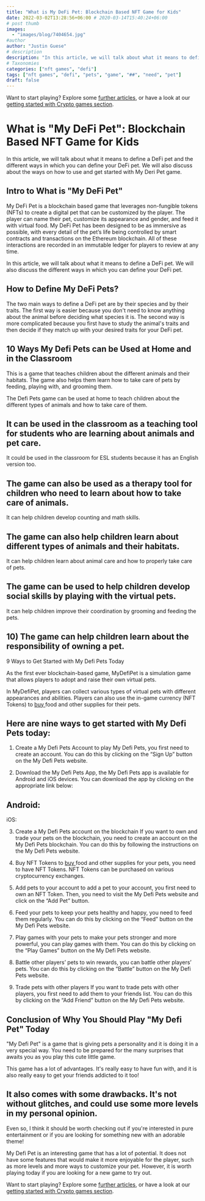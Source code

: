 ```yaml
---
title: "What is My DeFi Pet: Blockchain Based NFT Game for Kids"
date: 2022-03-02T13:28:56+06:00 # 2020-03-14T15:40:24+06:00
# post thumb
images:
  - "images/blog/7404654.jpg"
#author
author: "Justin Guese"
# description
description: "In this article, we will talk about what it means to define a DeFi pet and the different ways in which you can define your DeFi pet. We will also discuss about "
# Taxonomies
categories: ["nft games", "defi"]
tags: ["nft games", "defi", "pets", "game", "##", "need", "pet"]
draft: false
---
```



Want to start playing? Explore some [further articles](/blog/), or have a look at our [getting started with Crypto games section](/services/how-do-i-get-started/).

# What is "My DeFi Pet": Blockchain Based NFT Game for Kids

In this article, we will talk about what it means to define a DeFi pet and the different ways in which you can define your DeFi pet. We will also discuss about the ways on how to use and get started with My Deri Pet game.

## Intro to What is "My DeFi Pet"

My DeFi Pet is a blockchain based game that leverages non-fungible tokens (NFTs) to create a digital pet that can be customized by the player. The player can name their pet, customize its appearance and gender, and feed it with virtual food. My DeFi Pet has been designed to be as immersive as possible, with every detail of the pet’s life being controlled by smart contracts and transactions on the Ethereum blockchain. All of these interactions are recorded in an immutable ledger for players to review at any time.

In this article, we will talk about what it means to define a DeFi pet. We will also discuss the different ways in which you can define your DeFi pet.

## How to Define My DeFi Pets?

The two main ways to define a DeFi pet are by their species and by their traits. The first way is easier because you don't need to know anything about the animal before deciding what species it is. The second way is more complicated because you first have to study the animal's traits and then decide if they match up with your desired traits for your DeFi pet.

## 10 Ways My Defi Pets can be Used at Home and in the Classroom

This is a game that teaches children about the different animals and their habitats. The game also helps them learn how to take care of pets by feeding, playing with, and grooming them.

The Defi Pets game can be used at home to teach children about the different types of animals and how to take care of them.

## It can be used in the classroom as a teaching tool for students who are learning about animals and pet care.

It could be used in the classroom for ESL students because it has an English version too.

## The game can also be used as a therapy tool for children who need to learn about how to take care of animals. 

It can help children develop counting and math skills. 

## The game can also help children learn about different types of animals and their habitats.

It can help children learn about animal care and how to properly take care of pets. 

## The game can be used to help children develop social skills by playing with the virtual pets. 

It can help children improve their coordination by grooming and feeding the pets. 

## 10) The game can help children learn about the responsibility of owning a pet.

9 Ways to Get Started with My Defi Pets Today

As the first ever blockchain-based game, MyDefiPet is a simulation game that allows players to adopt and raise their own virtual pets.

In MyDefiPet, players can collect various types of virtual pets with different appearances and abilities. Players can also use the in-game currency (NFT Tokens) to [ buy ](https://accounts.binance.com/en/register?ref=37092355) food and other supplies for their pets.

## Here are nine ways to get started with My Defi Pets today: 

1. Create a My Defi Pets Account to play My Defi Pets, you first need to create an account. You can do this by clicking on the “Sign Up” button on the My Defi Pets website. 

2. Download the My Defi Pets App, the My Defi Pets app is available for Android and iOS devices. You can download the app by clicking on the appropriate link below:

## Android:  

iOS:  

3. Create a My Defi Pets account on the blockchain If you want to own and trade your pets on the blockchain, you need to create an account on the My Defi Pets blockchain. You can do this by following the instructions on the My Defi Pets website. 

4. Buy NFT Tokens to [ buy ](https://accounts.binance.com/en/register?ref=37092355) food and other supplies for your pets, you need to have NFT Tokens. NFT Tokens can be purchased on various cryptocurrency exchanges. 

5. Add pets to your account to add a pet to your account, you first need to own an NFT Token. Then, you need to visit the My Defi Pets website and click on the “Add Pet” button. 

6. Feed your pets to keep your pets healthy and happy, you need to feed them regularly. You can do this by clicking on the “Feed” button on the My Defi Pets website. 

7. Play games with your pets to make your pets stronger and more powerful, you can play games with them. You can do this by clicking on the “Play Games” button on the My Defi Pets website. 

8. Battle other players’ pets to win rewards, you can battle other players’ pets. You can do this by clicking on the “Battle” button on the My Defi Pets website. 

9. Trade pets with other players If you want to trade pets with other players, you first need to add them to your friends list. You can do this by clicking on the “Add Friend” button on the My Defi Pets website.

## Conclusion of Why You Should Play "My Defi Pet" Today

"My Defi Pet" is a game that is giving pets a personality and it is doing it in a very special way. You need to be prepared for the many surprises that awaits you as you play this cute little game.

This game has a lot of advantages. It's really easy to have fun with, and it is also really easy to get your friends addicted to it too!

## It also comes with some drawbacks. It's not without glitches, and could use some more levels in my personal opinion.

Even so, I think it should be worth checking out if you're interested in pure entertainment or if you are looking for something new with an adorable theme!

My Defi Pet is an interesting game that has a lot of potential. It does not have some features that would make it more enjoyable for the player, such as more levels and more ways to customize your pet. However, it is worth playing today if you are looking for a new game to try out.

Want to start playing? Explore some [further articles](/blog/), or have a look at our [getting started with Crypto games section](/services/how-do-i-get-started/).

